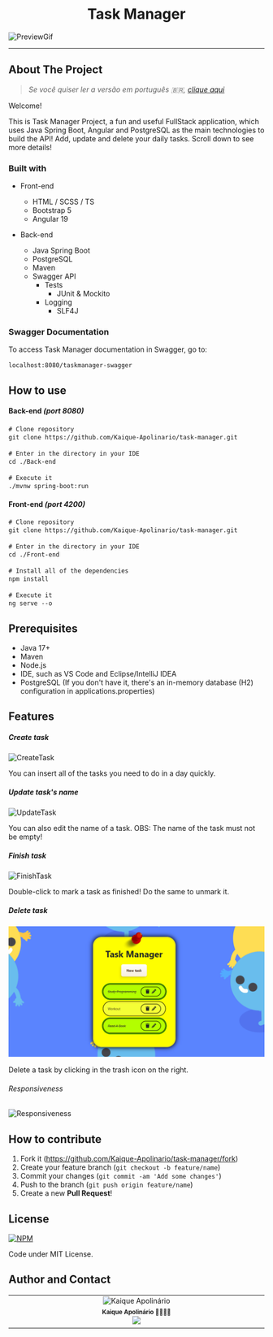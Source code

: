 <div align="center"><h1 align="center"> Task Manager</h1></div>


![PreviewGif](Front-end/src/assets/Preview.gif)

------

## About The Project

> *Se você quiser ler a versão em português 🇧🇷, <a href="/READMEptbr.md">clique aqui</a>*

Welcome! 

This is Task Manager Project, a fun and useful FullStack application, which uses Java Spring Boot, Angular and PostgreSQL as the main technologies to build the API! Add, update and delete your daily tasks. Scroll down to see more details!

### Built with

* Front-end
  * HTML / SCSS / TS
  * Bootstrap 5
  * Angular 19 

* Back-end
  * Java Spring Boot
  * PostgreSQL
  * Maven
  * Swagger API
    * Tests
      * JUnit & Mockito
    * Logging
      * SLF4J
  

### Swagger Documentation

To access Task Manager documentation in Swagger, go to:

```
localhost:8080/taskmanager-swagger
```



## How to use

#### Back-end *(port 8080)*

```
# Clone repository
git clone https://github.com/Kaique-Apolinario/task-manager.git

# Enter in the directory in your IDE
cd ./Back-end

# Execute it
./mvnw spring-boot:run
```

#### Front-end *(port 4200)*

```
# Clone repository
git clone https://github.com/Kaique-Apolinario/task-manager.git

# Enter in the directory in your IDE
cd ./Front-end

# Install all of the dependencies
npm install

# Execute it
ng serve --o
```



## Prerequisites

* Java 17+
* Maven
* Node.js
* IDE, such as VS Code and Eclipse/IntelliJ IDEA
* PostgreSQL (If you don't have it, there's an in-memory database (H2) configuration in applications.properties)



## Features

#####  Create task

![CreateTask](Front-end/src/assets/CreateTask.gif)

You can insert all of the tasks you need to do in a day quickly.

##### Update task's name
![UpdateTask](Front-end/src/assets/UpdateTask.gif)

You can also edit the name of a task. OBS: The name of the task must not be empty!

#####  Finish task
![FinishTask](Front-end/src/assets/FinishTask.gif)

Double-click to mark a task as finished! Do the same to unmark it.

##### Delete task
![DeleteTask](Front-end/src/assets/DeleteTask.gif)

Delete a task by clicking in the trash icon on the right.

######  Responsiveness

![Responsiveness](Front-end/src/assets/Responsiveness.gif)



## How to contribute

1. Fork it (https://github.com/Kaique-Apolinario/task-manager/fork)
2. Create your feature branch (`git checkout -b feature/name`)
3. Commit your changes (`git commit -am 'Add some changes'`)
4. Push to the branch (`git push origin feature/name`)
5. Create a new **Pull Request**!

## License 

[![NPM](https://img.shields.io/npm/l/react)](https://github.com/Kaique-Apolinario/task-manager/blob/main/LICENSE) 

Code under MIT License.

## Author and Contact
<table>
  <tbody>
    <tr>
      <td align="center" valign="top" width="15%">
          <img src="Front-end/src/assets/KaiqueApolinário.png" width="200px;" alt="Kaique Apolinário"/>
          <br />
          <sub>
              <b>Kaique Apolinário 🙋‍♂️👨‍💻 </b>
          </sub>
          <br>
          <sub>
           <a href="https://www.linkedin.com/in/kaique-apolinario/">
              <img src="https://custom-icon-badges.demolab.com/badge/LinkedIn-0A66C2?logo=linkedin-white&logoColor=fff)">
           </a>
          </sub>
</td>
    </tr>
  </tbody>
  </table>












